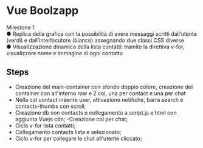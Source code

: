 Vue Boolzapp
===
Milestone 1 <br>
●	Replica della grafica con la possibilità di avere messaggi scritti dall’utente (verdi) e dall’interlocutore (bianco) assegnando due classi CSS diverse<br>
●	Visualizzazione dinamica della lista contatti: tramite la direttiva v-for, visualizzare nome e immagine di ogni contatto<br>

## Steps
- Creazione del main-container con sfondo doppio colore, creazione del container con all'interno row e 2 col, una per contact e una per chat
- Nella col contact inserire user, attivazione notifiche, barra search e contacts-thumbs con scroll;
- Creazione db con contacts e collegamento a script.js e html con aggiunta Vuejs cdn;
-Creazione col per chat;
- Ciclo v-for lista contatti;
- Collegamento contacts lista e selezionato;
- Ciclo v-for per collegare le chat all'utente cliccato;
